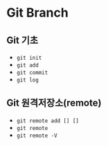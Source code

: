 # Git Branch

## Git 기초
- `git init`
- `git add`
- `git commit`
- `git log`

## Git 원격저장소(remote)
- `git remote add [] []`
- `git remote `
- `git remote -V`
